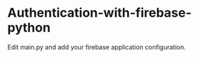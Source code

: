 # Authentication-with-firebase-python 

Edit main.py and add your firebase application configuration.
